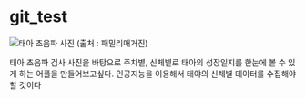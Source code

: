 # git_test


![태아 초음파 사진 (출처 : 패밀리매거진)](https://user-images.githubusercontent.com/114471036/192952181-8c4a57bc-7f26-455f-b013-641d3c93fa00.jpeg)



태아 초음파 검사 사진을 바탕으로 주차별, 신체별로 태아의 성장일지를 한눈에 볼 수 있게 하는 어플을 만들어보고싶다.
인공지능을 이용해서 태야의 신체별 데이터를 수집해야 할 것이다

